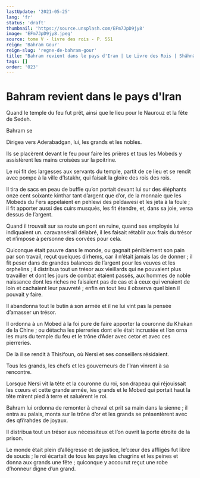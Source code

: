 ```yaml
---
lastUpdate: '2021-05-25'
lang: 'fr'
status: 'draft'
thumbnail: 'https://source.unsplash.com/EFm7JpD9jy8'
image: 'EFm7JpD9jy8.jpeg'
source: tome V - livre des rois - P. 551
reign: 'Bahram Gour'
reign-slug: 'regne-de-bahram-gour'
title: "Bahram revient dans le pays d'Iran | Le Livre des Rois | Shâhnâmeh"
tags: []
order: '023'
---
```


<!-- LTeX: language=fr -->

# Bahram revient dans le pays d'Iran

Quand le temple du feu fut prêt, ainsi que le lieu pour le Naurouz et la fête de Sedeh.

Bahram se

Dirigea vers Aderabadgan, lui, les grands et les nobles.

Ils se placèrent devant le feu pour faire les prières et tous les Mobeds y assistèrent les mains croisées sur la poitrine.

Le roi fit des largesses aux servants du temple, partit de ce lieu et se rendit avec pompe à la ville d’Istakhr, qui faisait la gloire des rois des rois.

Il tira de sacs en peau de buffle qu’on portait devant lui sur des éléphants onze cent soixante kinthar tant d’argent que d’or, de la monnaie que les Mobeds du Fers appelaient en pehlewi des peïdawesi et les jeta à la foule ; il fit apporter aussi des cuirs musqués, les fit étendre, et, dans sa joie, versa dessus de l’argent.

Quand il trouvait sur sa route un pont en ruine, quand ses employés lui indiquaient un. caravansérail délabré, il les faisait rétablir aux frais du trésor et n’impose à personne des corvées pour cela.

Quiconque était pauvre dans le monde, ou gagnait péniblement son pain par son travail, reçut quelques dirhems, car il n’était jamais las de donner ; il fit peser dans de grandes balances de l’argent pour les veuves et les orphelins ; il distribua tout un trésor aux vieillards qui ne pouvaient plus travailler et dont les jours de combat étaient passés, aux hommes de noble naissance dont les riches ne faisaient pas de cas et à ceux qui venaient de loin et cachaient leur pauvreté ; enfin en tout lieu il observa quel bien il pouvait y faire.

Il abandonna tout le butin à son armée et il ne lui vint pas la pensée d’amasser un trésor.

Il ordonna à un Mobed à la foi pure de faire apporter la couronne du Khakan de la Chine ; ou détacha les pierreries dont elle était incrustée et l’on orna les murs du temple du feu et le trône d’Ader avec cetor et avec ces pierreries.

De là il se rendit à Thisifoun, où Nersi et ses conseillers résidaient.

Tous les grands, les chefs et les gouverneurs de l’Iran vinrent à sa rencontre.

Lorsque Nersi vit la tête et la couronne du roi, son drapeau qui réjouissait les cœurs et cette grande armée, les grands et le Mobed qui portait haut la tête mirent pied à terre et saluèrent le roi.

Bahram lui ordonna de remonter à cheval et prit sa main dans la sienne ; il entra au palais, monta sur le trône d’or et les grands se présentèrent avec des qfi’rahdes de joyaux.

Il distribua tout un trésor aux nécessiteux et l’on ouvrit la porte étroite de la prison.

Le monde était plein d’allégresse et de justice, le’cœur des affligés fut libre de soucis ; le roi écartait de tous les pays les chagrins et les peines et donna aux grands une fête ; quiconque y accourut reçut une robe d’honneur digne d’un grand.
